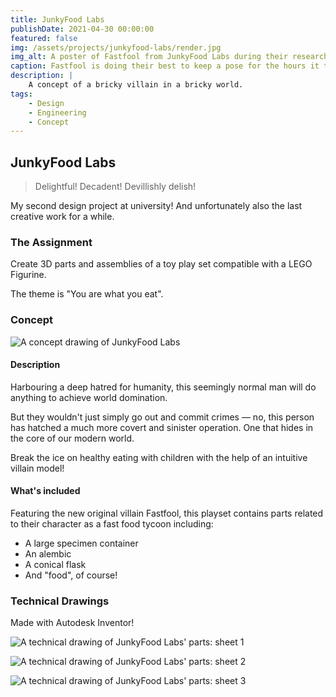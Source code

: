 ```yaml
---
title: JunkyFood Labs
publishDate: 2021-04-30 00:00:00
featured: false
img: /assets/projects/junkyfood-labs/render.jpg
img_alt: A poster of Fastfool from JunkyFood Labs during their research
caption: Fastfool is doing their best to keep a pose for the hours it took to render this image!
description: |
    A concept of a bricky villain in a bricky world.
tags:
    - Design
    - Engineering
    - Concept
---
```


## JunkyFood Labs

> Delightful! Decadent! Devillishly delish!

My second design project at university! And unfortunately also the last creative work for a while.

### The Assignment

Create 3D parts and assemblies of a toy play set compatible with a LEGO Figurine.

The theme is "You are what you eat".

### Concept

![A concept drawing of JunkyFood Labs](/assets/projects/junkyfood-labs/concept.jpg)

#### Description

Harbouring a deep hatred for humanity, this seemingly normal man will do anything to achieve world domination.

But they wouldn't just simply go out and commit crimes — no, this person has hatched a much more covert and sinister operation. One that hides in the core of our modern world.

Break the ice on healthy eating with children with the help of an intuitive villain model!

#### What's included

Featuring the new original villain Fastfool, this playset contains parts related to their character as a fast food tycoon including:

-   A large specimen container
-   An alembic
-   A conical flask
-   And "food", of course!

### Technical Drawings

Made with Autodesk Inventor!

![A technical drawing of JunkyFood Labs' parts: sheet 1](/assets/projects/junkyfood-labs/sheet1.jpg)

![A technical drawing of JunkyFood Labs' parts: sheet 2](/assets/projects/junkyfood-labs/sheet2.jpg)

![A technical drawing of JunkyFood Labs' parts: sheet 3](/assets/projects/junkyfood-labs/sheet3.jpg)

